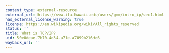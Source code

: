 ```yaml
---
content_type: external-resource
external_url: https://www.ifa.hawaii.edu/users/gmm/intro_ip/sec1.html
has_external_license_warning: true
license: https://en.wikipedia.org/wiki/All_rights_reserved
status: ''
title: What is TCP/IP?
uid: 50e0deae-7b70-4d34-a71e-a7099b216dd6
wayback_url: ''
---
```

